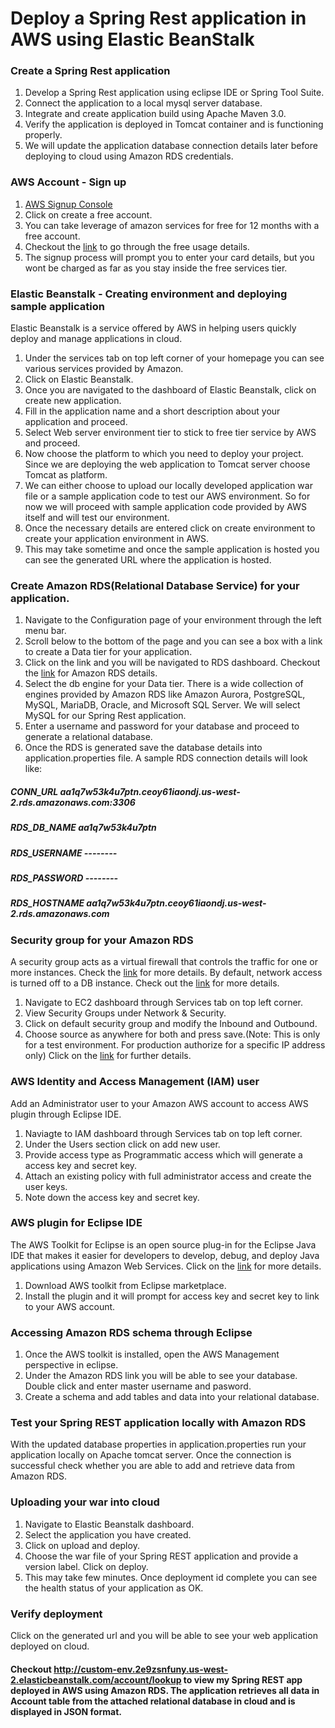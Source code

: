 # Deploy a Spring Rest application in AWS using Elastic BeanStalk

### Create a Spring Rest application
1. Develop a Spring Rest application using eclipse IDE or Spring Tool Suite.
2. Connect the application to a local mysql server database.
3. Integrate and create application build using Apache Maven 3.0.
4. Verify the application is deployed in Tomcat container and is functioning properly.
5. We will update the application database connection details later before deploying to cloud using Amazon RDS credentials.

### AWS Account - Sign up
1. [AWS Signup Console](https://aws.amazon.com/console)
2. Click on create a free account. 
3. You can take leverage of amazon services for free for 12 months with a free account.
4. Checkout the [link](https://aws.amazon.com/free/) to go through the free usage details.
5. The signup process will prompt you to enter your card details, but you wont be charged as far as you stay inside the free services tier.

### Elastic Beanstalk - Creating environment and deploying sample application
Elastic Beanstalk is a service offered by AWS in helping users quickly deploy and manage applications in cloud.

1. Under the services tab on top left corner of your homepage you can see various services provided by Amazon.
2. Click on Elastic Beanstalk.
3. Once you are navigated to the dashboard of Elastic Beanstalk, click on create new application.
4. Fill in the application name and a short description about your application and proceed.
5. Select Web server environment tier to stick to free tier service by AWS and proceed.
6. Now choose the platform to which you need to deploy your project. Since we are deploying the web application to Tomcat server choose Tomcat as platform.
7. We can either choose to upload our locally developed application war file or a sample application code to test our AWS environment. So for now we will proceed with sample application code provided by AWS itself and will test our environment.
8. Once the necessary details are entered click on create environment to create your application environment in AWS.
9. This may take sometime and once the sample application is hosted you can see the generated URL where the application is hosted.

### Create Amazon RDS(Relational Database Service) for your application.
1. Navigate to the Configuration page of your environment through the left menu bar.
2. Scroll below to the bottom of the page and you can see a box with a link to create a Data tier for your application.
3. Click on the link and you will be navigated to RDS dashboard. Checkout the [link](https://aws.amazon.com/rds/) for Amazon RDS details.
4. Select the db engine for your Data tier. There is a wide collection of engines provided by Amazon RDS like Amazon Aurora, PostgreSQL, MySQL, MariaDB, Oracle, and Microsoft SQL Server. We will select MySQL for our Spring Rest application.
5. Enter a username and password for your database and proceed to generate a relational database.
6. Once the RDS is generated save the database details into application.properties file.
A sample RDS connection details will look like:

##### CONN_URL    *aa1q7w53k4u7ptn.ceoy61iaondj.us-west-2.rds.amazonaws.com:3306*
##### RDS_DB_NAME *aa1q7w53k4u7ptn*
##### RDS_USERNAME --------
##### RDS_PASSWORD --------
##### RDS_HOSTNAME *aa1q7w53k4u7ptn.ceoy61iaondj.us-west-2.rds.amazonaws.com*

### Security group for your Amazon RDS
A security group acts as a virtual firewall that controls the traffic for one or more instances. Check the [link](http://docs.aws.amazon.com/AWSEC2/latest/UserGuide/using-network-security.html) for more details. By default, network access is turned off to a DB instance. Check out the [link](http://docs.aws.amazon.com/AmazonRDS/latest/UserGuide/Overview.RDSSecurityGroups.html) for more details.

1. Navigate to EC2 dashboard through Services tab on top left corner.
2. View Security Groups under Network & Security.
3. Click on default security group and modify the Inbound and Outbound.
4. Choose source as anywhere for both and press save.(Note: This is only for a test environment. For production authorize for a specific IP address only) Click on the [link](http://docs.aws.amazon.com/AWSEC2/latest/UserGuide/authorizing-access-to-an-instance.html) for further details.

### AWS Identity and Access Management (IAM) user
Add an Administrator user to your Amazon AWS account to access AWS plugin through Eclipse IDE.

1. Naviagte to IAM dashboard through Services tab on top left corner.
2. Under the Users section click on add new user.
3. Provide access type as Programmatic access which will generate a access key and secret key.
4. Attach an existing policy with full administrator access and create the user keys.
5. Note down the access key and secret key.

### AWS plugin for Eclipse IDE
The AWS Toolkit for Eclipse is an open source plug-in for the Eclipse Java IDE that makes it easier for developers to develop, debug, and deploy Java applications using Amazon Web Services. Click on the [link](http://docs.aws.amazon.com/toolkit-for-eclipse/v1/user-guide/) for more details.

1. Download AWS toolkit from Eclipse marketplace.
2. Install the plugin and it will prompt for access key and secret key to link to your AWS account.

### Accessing Amazon RDS schema through Eclipse
1. Once the AWS toolkit is installed, open the AWS Management perspective in eclipse.
2. Under the Amazon RDS link you will be able to see your database. Double click and enter master username and pasword.
3. Create a schema and add tables and data into your relational database.

### Test your Spring REST application locally with Amazon RDS
With the updated database properties in application.properties run your application locally on Apache tomcat server. Once the connection is successful check whether you are able to add and retrieve data from Amazon RDS.

### Uploading your war into cloud
1. Navigate to Elastic Beanstalk dashboard.
2. Select the application you have created.
3. Click on upload and deploy.
4. Choose the war file of your Spring REST application and provide a version label. Click on deploy.
5. This may take few minutes. Once deployment id complete you can see the health status of your application as OK.

### Verify deployment
Click on the generated url and you will be able to see your web application deployed on cloud.

#### Checkout http://custom-env.2e9zsnfuny.us-west-2.elasticbeanstalk.com/account/lookup to view my Spring REST app deployed in AWS using Amazon RDS. The application retrieves all data in Account table from the attached relational database in cloud and is displayed in JSON format.



